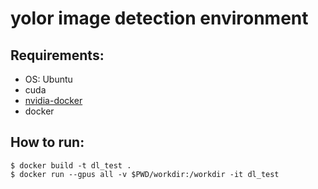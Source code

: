 # yolor image detection environment

## Requirements:
- OS: Ubuntu
- cuda
- [nvidia-docker](https://docs.nvidia.com/datacenter/cloud-native/container-toolkit/install-guide.html)
- docker

## How to run:

```console
$ docker build -t dl_test .
$ docker run --gpus all -v $PWD/workdir:/workdir -it dl_test
```
